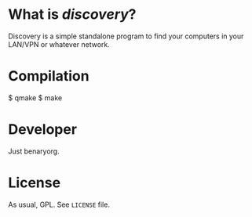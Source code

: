 # What is _discovery_?

Discovery is a simple standalone program to find your computers in your LAN/VPN
or whatever network.

# Compilation

$ qmake
$ make

# Developer

Just benaryorg.

# License

As usual, GPL.
See `LICENSE` file.
